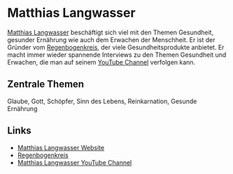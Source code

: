 # Matthias Langwasser

[Matthias Langwasser](https://www.matthias-langwasser.com/) beschäftigt sich viel mit den Themen Gesundheit, gesunder Ernährung wie auch dem Erwachen der Menschheit. Er ist der Gründer vom [Regenbogenkreis](https://www.regenbogenkreis.de/), der viele Gesundheitsprodukte anbietet. Er macht immer wieder spannende Interviews zu den Themen Gesundheit und Erwachen, die man auf seinem [YouTube Channel](https://www.youtube.com/@MatthiasLangwasserKanal) verfolgen kann.

## Zentrale Themen
Glaube, Gott, Schöpfer, Sinn des Lebens, Reinkarnation, Gesunde Ernährung

## Links
* [Matthias Langwasser Website](https://www.matthias-langwasser.com/)
* [Regenbogenkreis](https://www.regenbogenkreis.de/)
* [Matthias Langwasser YouTube Channel](https://www.youtube.com/@MatthiasLangwasserKanal)

